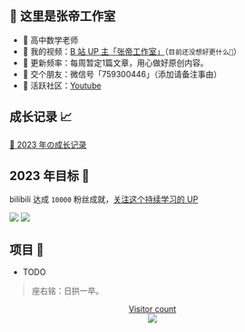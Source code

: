 ## 👋 这里是张帝工作室

- :apple: 高中数学老师
- :cookie: 我的视频：[B 站 UP 主「张帝工作室」](https://space.bilibili.com/11160758/)（`目前还没想好更什么🤔`）
- :strawberry: 更新频率：每周暂定1篇文章，用心做好原创内容。
- :tangerine: 交个朋友：微信号「759300446」（添加请备注事由）
- :watermelon: 活跃社区：[Youtube](https://www.youtube.com/channel/UCjzTFhv2rbGA4PzijWwKC6w?sub_confirmation=1)

## 成长记录 :chart_with_upwards_trend:

[:rocket: 2023 年の成长记录](https://github.com/users/zhangdistudio/projects/1)
## 2023 年目标 :dart:

bilibili 达成 `10000` 粉丝成就，[关注这个持续学习的 UP](https://space.bilibili.com/11160758/)

<a href="https://space.bilibili.com/11160758"><img src="https://img.shields.io/badge/dynamic/json?labelColor=FE7398&logo=bilibili&logoColor=white&label=bilibili%20fans&color=00aeec&query=%24.data.totalSubs&url=https%3A%2F%2Fapi.spencerwoo.com%2Fsubstats%2F%3Fsource%3Dbilibili%26queryKey%3D11160758" /></a> <a href="https://github.com/zhangdistudio"><img src="https://img.shields.io/github/stars/zhangdistudio?color=faf408&label=github%20stars&logo=github" /></a>
<!--
图标设计: https://shields.io/
-->

## 项目 :tada:

- TODO

> 座右铭：日拱一卒。

<a href="https://alili.tech"><p align="center"> Visitor count<br> <img src="https://profile-counter.glitch.me/zhangdistudio/count.svg" /></a>
<!--
- 🔭 I’m currently working on ...
- 🌱 I’m currently learning ...
- 👯 I’m looking to collaborate on ...
- 🤔 I’m looking for help with ...
- 💬 Ask me about ...
- 📫 How to reach me: ...
- 😄 Pronouns: ...
- ⚡ Fun fact: ...
-->
